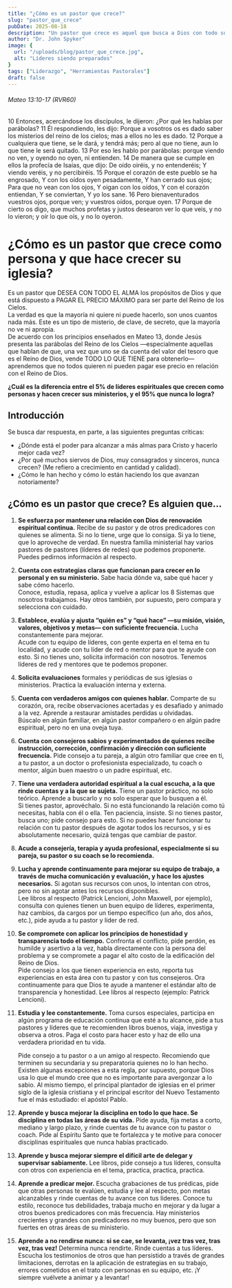 ```yaml
---
title: "¿Cómo es un pastor que crece?"
slug: "pastor_que_crece"
pubDate: 2025-08-18
description: "Un pastor que crece es aquel que busca a Dios con todo su corazón y aplica principios espirituales y prácticos. Mateo 13 nos inspira a vivir con visión, disciplina, honestidad y perseverancia para crecer como personas y hacer crecer la iglesia."
author: "Dr. John Spyker"
image: {
  url: "/uploads/blog/pastor_que_crece.jpg",
  alt: "Líderes siendo preparados"
}
tags: ["Liderazgo", "Herramientas Pastorales"]
draft: false
---
```


###### Mateo 13:10-17 (RVR60)
10 Entonces, acercándose los discípulos, le dijeron: ¿Por qué les hablas por parábolas? 11 Él respondiendo, les dijo: Porque a vosotros os es dado saber los misterios del reino de los cielos; mas a ellos no les es dado. 12 Porque a cualquiera que tiene, se le dará, y tendrá más; pero al que no tiene, aun lo que tiene le será quitado. 13 Por eso les hablo por parábolas: porque viendo no ven, y oyendo no oyen, ni entienden. 14 De manera que se cumple en ellos la profecía de Isaías, que dijo: De oído oiréis, y no entenderéis; Y viendo veréis, y no percibiréis. 15 Porque el corazón de este pueblo se ha engrosado, Y con los oídos oyen pesadamente, Y han cerrado sus ojos; Para que no vean con los ojos, Y oigan con los oídos, Y con el corazón entiendan, Y se conviertan, Y yo los sane. 16 Pero bienaventurados vuestros ojos, porque ven; y vuestros oídos, porque oyen. 17 Porque de cierto os digo, que muchos profetas y justos desearon ver lo que veis, y no lo vieron; y oír lo que oís, y no lo oyeron.

# ¿Cómo es un pastor que crece como persona y que hace crecer su iglesia?

Es un pastor que DESEA CON TODO EL ALMA los propósitos de Dios y que está dispuesto a PAGAR EL PRECIO MÁXIMO para ser parte del Reino de los Cielos.  
La verdad es que la mayoría ni quiere ni puede hacerlo, son unos cuantos nada más. Este es un tipo de misterio, de clave, de secreto, que la mayoría no ve ni apropia.  
De acuerdo con los principios enseñados en Mateo 13, donde Jesús presenta las parábolas del Reino de los Cielos —especialmente aquellas que hablan de que, una vez que uno se da cuenta del valor del tesoro que es el Reino de Dios, vende TODO LO QUE TIENE para obtenerlo— aprendemos que no todos quieren ni pueden pagar ese precio en relación con el Reino de Dios.  

<b>¿Cuál es la diferencia entre el 5% de líderes espirituales que crecen como personas y hacen crecer sus ministerios, y el 95% que nunca lo logra?</b>

## Introducción
Se busca dar respuesta, en parte, a las siguientes preguntas críticas:  
- ¿Dónde está el poder para alcanzar a más almas para Cristo y hacerlo mejor cada vez?  
- ¿Por qué muchos siervos de Dios, muy consagrados y sinceros, nunca crecen? (Me refiero a crecimiento en cantidad y calidad).  
- ¿Cómo le han hecho y cómo lo están haciendo los que avanzan notoriamente?  

## ¿Cómo es un pastor que crece? Es alguien que…
1. <b>Se esfuerza por mantener una relación con Dios de renovación espiritual continua.</b>
Recibe de su pastor y de otros predicadores con quienes se alimenta. Si no lo tiene, urge que lo consiga. Si ya lo tiene, que lo aproveche de verdad. En nuestra familia ministerial hay varios pastores de pastores (líderes de redes) que podemos proponerte. Puedes pedirnos información al respecto.  

2. <b>Cuenta con estrategias claras que funcionan para crecer en lo personal y en su ministerio.</b> Sabe hacia dónde va, sabe qué hacer y sabe cómo hacerlo.  
Conoce, estudia, repasa, aplica y vuelve a aplicar los 8 Sistemas que nosotros trabajamos. Hay otros también, por supuesto, pero compara y selecciona con cuidado.  

3. <b>Establece, evalúa y ajusta “quién es” y “qué hace” —su misión, visión, valores, objetivos y metas— con suficiente frecuencia.</b> Lucha constantemente para mejorar.  
Acude con tu equipo de líderes, con gente experta en el tema en tu localidad, y acude con tu líder de red o mentor para que te ayude con esto. Si no tienes uno, solicita información con nosotros. Tenemos líderes de red y mentores que te podemos proponer.  

4. <b>Solicita evaluaciones</b> formales y periódicas de sus iglesias o ministerios. Practica la evaluación interna y externa.  

5. <b>Cuenta con verdaderos amigos con quienes hablar.</b> Comparte de su corazón, ora, recibe observaciones acertadas y es desafiado y animado a la vez. Aprende a restaurar amistades perdidas u olvidadas.  
Búscalo en algún familiar, en algún pastor compañero o en algún padre espiritual, pero no en una oveja tuya.  

6. <b>Cuenta con consejeros sabios y experimentados de quienes recibe instrucción, corrección, confirmación y dirección con suficiente frecuencia.</b>
Pide consejo a tu pareja, a algún otro familiar que cree en ti, a tu pastor, a un doctor o profesionista especializado, tu coach o mentor, algún buen maestro o un padre espiritual, etc.  

7. <b>Tiene una verdadera autoridad espiritual a la cual escucha, a la que rinde cuentas y a la que se sujeta.</b> Tiene un pastor práctico, no solo teórico. Aprende a buscarlo y no solo esperar que lo busquen a él.  
Si tienes pastor, aprovéchalo. Si no está funcionando la relación como tú necesitas, habla con él o ella. Ten paciencia, insiste. Si no tienes pastor, busca uno; pide consejo para esto. Si no puedes hacer funcionar tu relación con tu pastor después de agotar todos los recursos, y si es absolutamente necesario, quizá tengas que cambiar de pastor.  

8. <b>Acude a consejería, terapia y ayuda profesional, especialmente si su pareja, su pastor o su coach se lo recomienda.</b>

9. <b>Lucha y aprende continuamente para mejorar su equipo de trabajo, a través de mucha comunicación y evaluación, y hace los ajustes necesarios.</b> Si agotan sus recursos con unos, lo intentan con otros, pero no sin agotar antes los recursos disponibles.  
Lee libros al respecto (Patrick Lencioni, John Maxwell, por ejemplo), consulta con quienes tienen un buen equipo de líderes, experimenta, haz cambios, da cargos por un tiempo específico (un año, dos años, etc.), pide ayuda a tu pastor y líder de red.  

10. <b>Se compromete con aplicar los principios de honestidad y transparencia todo el tiempo.</b> Confronta el conflicto, pide perdón, es humilde y asertivo a la vez, habla directamente con la persona del problema y se compromete a pagar el alto costo de la edificación del Reino de Dios.  
Pide consejo a los que tienen experiencia en esto, reporta tus experiencias en esta área con tu pastor y con tus consejeros. Ora continuamente para que Dios te ayude a mantener el estándar alto de transparencia y honestidad. Lee libros al respecto (ejemplo: Patrick Lencioni).  

11. <b>Estudia y lee constantemente.</b> Toma cursos especiales, participa en algún programa de educación continua que esté a tu alcance, pide a tus pastores y líderes que te recomienden libros buenos, viaja, investiga y observa a otros. Paga el costo para hacer esto y haz de ello una verdadera prioridad en tu vida.

    Pide consejo a tu pastor o a un amigo al respecto. Recomiendo que terminen su secundaria y su preparatoria quienes no lo han hecho. Existen algunas excepciones a esta regla, por supuesto, porque Dios usa lo que el mundo cree que no es importante para avergonzar a lo sabio. Al mismo tiempo, el principal plantador de iglesias en el primer siglo de la iglesia cristiana y el principal escritor del Nuevo Testamento fue el más estudiado: el apóstol Pablo.  

12. <b>Aprende y busca mejorar la disciplina en todo lo que hace. Se disciplina en todas las áreas de su vida.</b>
Pide ayuda, fija metas a corto, mediano y largo plazo, y rinde cuentas de tu avance con tu pastor o coach. Pide al Espíritu Santo que te fortalezca y te motive para conocer disciplinas espirituales que nunca habías practicado.  

13. <b>Aprende y busca mejorar siempre el difícil arte de delegar y supervisar sabiamente.</b> Lee libros, pide consejo a tus líderes, consulta con otros con experiencia en el tema, practica, practica, practica.  

14. <b>Aprende a predicar mejor.</b>
Escucha grabaciones de tus prédicas, pide que otras personas te evalúen, estudia y lee al respecto, pon metas alcanzables y rinde cuentas de tu avance con tus líderes. Conoce tu estilo, reconoce tus debilidades, trabaja mucho en mejorar y da lugar a otros buenos predicadores con más frecuencia. Hay ministerios crecientes y grandes con predicadores no muy buenos, pero que son fuertes en otras áreas de su ministerio.  

15. <b>Aprende a no rendirse nunca: si se cae, se levanta, ¡vez tras vez, tras vez, tras vez!</b>
Determina nunca rendirte. Rinde cuentas a tus líderes. Escucha los testimonios de otros que han persistido a través de grandes limitaciones, derrotas en la aplicación de estrategias en su trabajo, errores cometidos en el trato con personas en su equipo, etc. ¡Y siempre vuélvete a animar y a levantar!  
